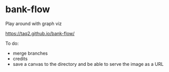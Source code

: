 # bank-flow
Play around with graph viz

https://taq2.github.io/bank-flow/


To do:
* merge branches
* credits
* save a canvas to the directory and be able to serve the image as a URL
